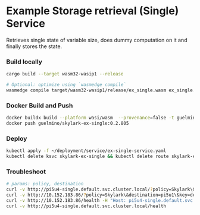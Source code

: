 # Example Storage retrieval (Single) Service
Retrieves single state of variable size, does dummy computation on it and finally stores the state.

### Build locally
```bash
cargo build --target wasm32-wasip1 --release

# Optional: optimize using `wasmedge compile`
wasmedge compile target/wasm32-wasip1/release/ex_single.wasm ex_single.wasm
```

### Docker Build and Push
```bash
docker buildx build --platform wasi/wasm  --provenance=false -t guelmino/skylark-ex-single:0.2.805 .
docker push guelmino/skylark-ex-single:0.2.805
```
### Deploy
```bash
kubectl apply -f ~/deployment/service/ex-single-service.yaml
kubectl delete ksvc skylark-ex-single && kubectl delete route skylark-ex-single && kubectl delete configuration skylark-ex-single && kubectl delete svc skylark-ex-single

```
### Troubleshoot
```bash
# params: policy, destination
curl -v http://pi5u4-single.default.svc.cluster.local/?policy=Skylark\&destination=pi5u1\&key=debugchain\:pi5u4-single
curl -v http://10.152.183.86/?policy=Skylark\&destination=pi5u1\&key=debugchain\:pi5u4-single -H "Host: pi5u4-single.default.svc.cluster.local"
curl -v http://10.152.183.86/health -H "Host: pi5u4-single.default.svc.cluster.local"
curl -v http://pi5u4-single.default.svc.cluster.local/health
```


